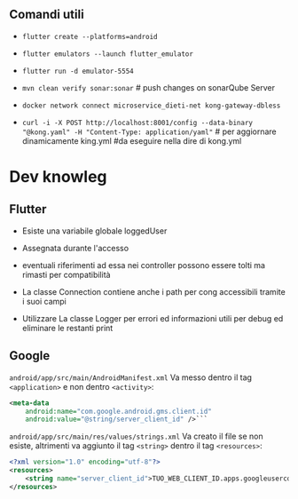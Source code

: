 ## Comandi utili
- `flutter create --platforms=android`
- `flutter emulators --launch flutter_emulator`
- `flutter run -d emulator-5554`
- `mvn clean verify sonar:sonar` # push changes on sonarQube Server

- `docker network connect microservice_dieti-net kong-gateway-dbless` 

- `curl -i -X POST http://localhost:8001/config --data-binary "@kong.yaml" -H "Content-Type: application/yaml"` # per aggiornare dinamicamente king.yml #da eseguire nella dire di kong.yml

# Dev knowleg

## Flutter
- Esiste una variabile globale loggedUser
 - Assegnata durante l'accesso
 - eventuali riferimenti ad essa nei controller possono essere tolti ma rimasti per compatibilità

- La classe Connection contiene anche i path per cong accessibili tramite i suoi campi

- Utilizzare La classe Logger per errori ed informazioni utili per debug ed eliminare le restanti print

## Google
`android/app/src/main/AndroidManifest.xml`
Va messo dentro il tag `<application>` e non dentro `<activity>`:
```xml
<meta-data
    android:name="com.google.android.gms.client.id"
    android:value="@string/server_client_id" />```

```
`android/app/src/main/res/values/strings.xml`
Va creato il file se non esiste, altrimenti va aggiunto il tag `<string>` dentro il tag `<resources>`:
```xml
<?xml version="1.0" encoding="utf-8"?>
<resources>
    <string name="server_client_id">TUO_WEB_CLIENT_ID.apps.googleusercontent.com</string>
</resources>

```
